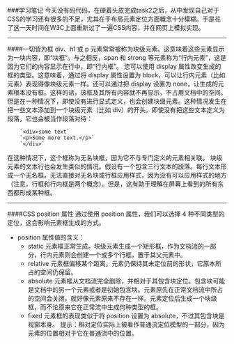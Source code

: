 ###学习笔记
今天没有码代码，在硬着头皮完成task2之后，从中发现自己对于CSS的学习还有很多的不足，尤其在于布局元素定位方面概念十分模糊。于是花了这一天时间在W3C上面重新过了一遍CSS内容，并在网页上模拟实现。
***
####一切皆为框
div、h1 或 p 元素常常被称为块级元素。这意味着这些元素显示为一块内容，即“块框”。与之相反，span 和 strong 等元素称为“行内元素”，这是因为它们的内容显示在行中，即“行内框”。
您可以使用 display 属性改变生成的框的类型。这意味着，通过将 display 属性设置为 block，可以让行内元素（比如 <a> 元素）表现得像块级元素一样。还可以通过把 display 设置为 none，让生成的元素根本没有框。这样的话，该框及其所有内容就不再显示，不占用文档中的空间。
但是在一种情况下，即使没有进行显式定义，也会创建块级元素。这种情况发生在把一些文本添加到一个块级元素（比如 div）的开头。即使没有把这些文本定义为段落，它也会被当作段落对待：

        `<div>some text`
        `<p>Some more text.</p>`
        `</div>`
在这种情况下，这个框称为无名块框，因为它不与专门定义的元素相关联。
块级元素的文本行也会发生类似的情况。假设有一个包含三行文本的段落。每行文本形成一个无名框。无法直接对无名块或行框应用样式，因为没有可以应用样式的地方（注意，行框和行内框是两个概念）。但是，这有助于理解在屏幕上看到的所有东西都形成某种框。
***
####CSS position 属性
通过使用 position 属性，我们可以选择 4 种不同类型的定位，这会影响元素框生成的方式。
* position 属性值的含义：
    * static
  元素框正常生成。块级元素生成一个矩形框，作为文档流的一部分，行内元素则会创建一个或多个行框，置于其父元素中。
    * relative
  元素框偏移某个距离。元素仍保持其未定位前的形状，它原本所占的空间仍保留。
    * absolute
  元素框从文档流完全删除，并相对于其包含块定位。包含块可能是文档中的另一个元素或者是初始包含块。元素原先在正常文档流中所占的空间会关闭，就好像元素原来不存在一样。元素定位后生成一个块级框，而不论原来它在正常流中生成何种类型的框。
    * fixed
  元素框的表现类似于将 position 设置为 absolute，不过其包含块是视窗本身。
提示：相对定位实际上被看作普通流定位模型的一部分，因为元素的位置相对于它在普通流中的位置。
